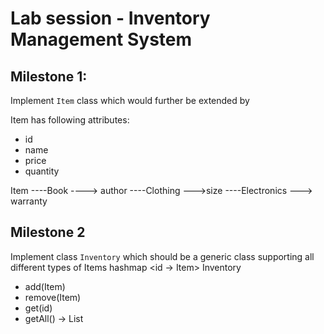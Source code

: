 # Lab session - Inventory Management System

## Milestone 1:
Implement `Item` class which would further be extended by

Item has following attributes:
- id
- name
- price
- quantity

Item
----Book ----> author
----Clothing --->size
----Electronics ---> warranty


## Milestone 2
Implement class `Inventory` which should be a generic class supporting all different types of Items
hashmap <id -> Item>
Inventory<T>

- add(Item)
- remove(Item)
- get(id)
- getAll() -> List<Items>
